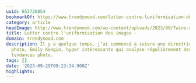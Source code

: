 ```yaml
---
uuid: 653728854
bookmarkOf: https://www.trendymood.com/lutter-contre-luniformisation-des-images/?utm_source=rss&utm_medium=rss&utm_campaign=lutter-contre-luniformisation-des-images
category: article
headImage: http://www.trendymood.com/wp-content/uploads/2023/09/Twins-sisters-in-Shining-Stanley-Kubrick-Warner-Bros.jpg
title: Lutter contre l'uniformisation des images -
domain: trendymood.com
description: Il y a quelque temps, j’ai commencé à suivre une directrice artistique
  photo, Emily Keegin, hyper intéressante qui analyse régulièrement des séries et
  tendances photo.
tags: []
date: '2023-09-29T09:23:34.908Z'
highlights: 
---
```




